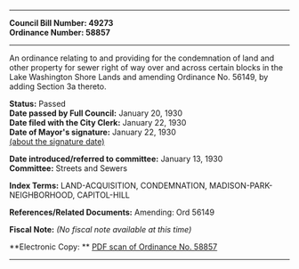 * * * * *  
  
**Council Bill Number: [](#h0)[](#h2)49273**   
**Ordinance Number: 58857**  
  
* * * * *  
  
An ordinance relating to and providing for the condemnation of land and other property for sewer right of way over and across certain blocks in the Lake Washington Shore Lands and amending Ordinance No. 56149, by adding Section 3a thereto.  
  
**Status:** Passed   
**Date passed by Full Council:** January 20, 1930   
**Date filed with the City Clerk:** January 22, 1930   
**Date of Mayor's signature:** January 22, 1930   
[(about the signature date)](/~public/approvaldate.htm)   
  
  
**Date introduced/referred to committee:** January 13, 1930   
**Committee:** Streets and Sewers   
  
**Index Terms:** LAND-ACQUISITION, CONDEMNATION, MADISON-PARK-NEIGHBORHOOD, CAPITOL-HILL  
  
**References/Related Documents:** Amending: Ord 56149  
  
**Fiscal Note:** *(No fiscal note available at this time)*  
  
**Electronic Copy: ** [PDF scan of Ordinance No. 58857](/~archives/Ordinances/Ord_58857.pdf)  
  
* * * * *  
